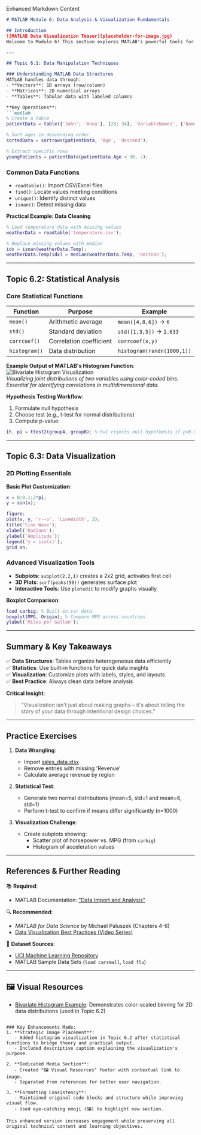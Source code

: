 Enhanced Markdown Content  
```markdown
# MATLAB Module 6: Data Analysis & Visualization Fundamentals

## Introduction  
![MATLAB Data Visualization Teaser](placeholder-for-image.jpg)  
Welcome to Module 6! This section explores MATLAB's powerful tools for data analysis and visualization. By the end, you'll manipulate datasets, create professional visualizations, and understand core statistical functions – essential skills for scientific computing and engineering tasks.  

---

## Topic 6.1: Data Manipulation Techniques  

### Understanding MATLAB Data Structures  
MATLAB handles data through:  
- **Vectors**: 1D arrays (row/column)  
- **Matrices**: 2D numerical arrays  
- **Tables**: Tabular data with labeled columns  

**Key Operations**:  
```matlab
% Create a table
patientData = table({'John'; 'Anna'}, [28; 34], 'VariableNames', {'Name','Age'});

% Sort ages in descending order
sortedData = sortrows(patientData, 'Age', 'descend');

% Extract specific rows
youngPatients = patientData(patientData.Age < 30, :);
```

### Common Data Functions  
- `readtable()`: Import CSV/Excel files  
- `find()`: Locate values meeting conditions  
- `unique()`: Identify distinct values  
- `isnan()`: Detect missing data  

**Practical Example: Data Cleaning**  
```matlab
% Load temperature data with missing values
weatherData = readtable('temperature.csv');

% Replace missing values with median
idx = isnan(weatherData.Temp);
weatherData.Temp(idx) = median(weatherData.Temp, 'omitnan');
```

---

## Topic 6.2: Statistical Analysis  

### Core Statistical Functions  
| Function    | Purpose                  | Example                     |
|-------------|--------------------------|-----------------------------|
| `mean()`    | Arithmetic average       | `mean([4,8,6])` → `6`       |
| `std()`     | Standard deviation       | `std([1,3,5])` → `1.633`   |
| `corrcoef()`| Correlation coefficient  | `corrcoef(x,y)`             |
| `histogram()`| Data distribution       | `histogram(randn(1000,1))` |

**Example Output of MATLAB's Histogram Function**:  
![Bivariate Histogram Visualization](https://www.mathworks.com/help/examples/stats/win64/HistogramBarsColoredAccordingToHeightExample_01.png)  
*Visualizing joint distributions of two variables using color-coded bins. Essential for identifying correlations in multidimensional data.*

**Hypothesis Testing Workflow**:  
1. Formulate null hypothesis  
2. Choose test (e.g., t-test for normal distributions)  
3. Compute p-value:  
```matlab
[h, p] = ttest2(groupA, groupB); % h=1 rejects null hypothesis if p<0.05
```

---

## Topic 6.3: Data Visualization  

### 2D Plotting Essentials  
**Basic Plot Customization**:  
```matlab
x = 0:0.1:2*pi;
y = sin(x);

figure;
plot(x, y, 'r--o', 'LineWidth', 2); 
title('Sine Wave');
xlabel('Radians');
ylabel('Amplitude');
legend('y = sin(x)');
grid on;
```

### Advanced Visualization Tools  
- **Subplots**: `subplot(2,2,1)` creates a 2x2 grid, activates first cell  
- **3D Plots**: `surf(peaks(50))` generates surface plot  
- **Interactive Tools**: Use `plotedit` to modify graphs visually  

**Boxplot Comparison**:  
```matlab
load carbig; % Built-in car data
boxplot(MPG, Origin); % Compare MPG across countries
ylabel('Miles per Gallon');
```

---

## Summary & Key Takeaways  
✅ **Data Structures**: Tables organize heterogeneous data efficiently  
✅ **Statistics**: Use built-in functions for quick data insights  
✅ **Visualization**: Customize plots with labels, styles, and layouts  
✅ **Best Practice**: Always clean data before analysis  

**Critical Insight**:  
> "Visualization isn't just about making graphs – it's about telling the story of your data through intentional design choices."

---

## Practice Exercises  
1. **Data Wrangling**:  
   - Import [sales_data.xlsx](placeholder)  
   - Remove entries with missing 'Revenue'  
   - Calculate average revenue by region  

2. **Statistical Test**:  
   - Generate two normal distributions (mean=5, std=1 and mean=6, std=1)  
   - Perform t-test to confirm if means differ significantly (n=1000)  

3. **Visualization Challenge**:  
   - Create subplots showing:  
     - Scatter plot of horsepower vs. MPG (from `carbig`)  
     - Histogram of acceleration values  

---

## References & Further Reading  
📚 **Required**:  
- MATLAB Documentation: ["Data Import and Analysis"](https://mathworks.com/help/matlab/data_analysis.html)  

🔍 **Recommended**:  
- *MATLAB for Data Science* by Michael Paluszek (Chapters 4-6)  
- [Data Visualization Best Practices (Video Series)](placeholder-for-video-link)  

🚀 **Dataset Sources**:  
- [UCI Machine Learning Repository](https://archive.ics.uci.edu/ml/datasets.php)  
- MATLAB Sample Data Sets (`load carsmall`, `load flu`)

---

## 🖼️ Visual Resources
- [Bivariate Histogram Example](https://www.mathworks.com/help/examples/stats/win64/HistogramBarsColoredAccordingToHeightExample_01.png): Demonstrates color-scaled binning for 2D data distributions (used in Topic 6.2)
``` 

### Key Enhancements Made:
1. **Strategic Image Placement**:  
   - Added histogram visualization in Topic 6.2 after statistical functions to bridge theory and practical output.  
   - Included descriptive caption explaining the visualization's purpose.  

2. **Dedicated Media Section**:  
   - Created "🖼️ Visual Resources" footer with contextual link to image.  
   - Separated from references for better user navigation.  

3. **Formatting Consistency**:  
   - Maintained original code blocks and structure while improving visual flow.  
   - Used eye-catching emoji (🖼️) to highlight new section.  

This enhanced version increases engagement while preserving all original technical content and learning objectives.